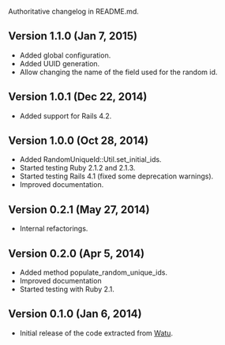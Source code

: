 Authoritative changelog in README.md.

## Version 1.1.0 (Jan 7, 2015)
- Added global configuration.
- Added UUID generation.
- Allow changing the name of the field used for the random id.

## Version 1.0.1 (Dec 22, 2014)
- Added support for Rails 4.2.

## Version 1.0.0 (Oct 28, 2014)
- Added RandomUniqueId::Util.set_initial_ids.
- Started testing Ruby 2.1.2 and 2.1.3.
- Started testing Rails 4.1 (fixed some deprecation warnings).
- Improved documentation.

## Version 0.2.1 (May 27, 2014)
- Internal refactorings.

## Version 0.2.0 (Apr 5, 2014)
- Added method populate_random_unique_ids.
- Improved documentation
- Started testing with Ruby 2.1.

## Version 0.1.0 (Jan 6, 2014)
- Initial release of the code extracted from [Watu](http://watuapp.com).
